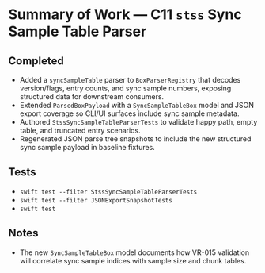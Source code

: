 # Summary of Work — C11 `stss` Sync Sample Table Parser

## Completed

- Added a `syncSampleTable` parser to `BoxParserRegistry` that decodes version/flags, entry counts, and sync sample numbers, exposing structured data for downstream consumers.
- Extended `ParsedBoxPayload` with a `SyncSampleTableBox` model and JSON export coverage so CLI/UI surfaces include sync sample metadata.
- Authored `StssSyncSampleTableParserTests` to validate happy path, empty table, and truncated entry scenarios.
- Regenerated JSON parse tree snapshots to include the new structured sync sample payload in baseline fixtures.

## Tests

- `swift test --filter StssSyncSampleTableParserTests`
- `swift test --filter JSONExportSnapshotTests`
- `swift test`

## Notes

- The new `SyncSampleTableBox` model documents how VR-015 validation will correlate sync sample indices with sample size and chunk tables.
